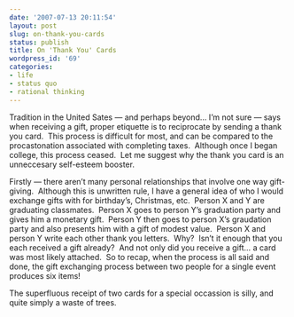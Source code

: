 ```yaml
---
date: '2007-07-13 20:11:54'
layout: post
slug: on-thank-you-cards
status: publish
title: On 'Thank You' Cards
wordpress_id: '69'
categories:
- life
- status quo
- rational thinking
---
```




Tradition in the United Sates — and perhaps beyond… I’m not sure — says when receiving a gift, proper etiquette is to reciprocate by sending a thank you card.  This process is difficult for most, and can be compared to the procastonation associated with completing taxes.  Although once I began college, this process ceased.  Let me suggest why the thank you card is an unneccesary self-esteem booster.

Firstly — there aren’t many personal relationships that involve one way gift-giving.  Although this is unwritten rule, I have a general idea of who I would exchange gifts with for birthday’s, Christmas, etc.  Person X and Y are graduating classmates.  Person X goes to person Y’s graduation party and gives him a monetary gift.  Person Y then goes to person X’s graudation party and also presents him with a gift of modest value.  Person X and person Y write each other thank you letters.  Why?  Isn’t it enough that you each received a gift already?  And not only did you receive a gift… a card was most likely attached.  So to recap, when the process is all said and done, the gift exchanging process between two people for a single event produces six items!

The superfluous receipt of two cards for a special occassion is silly, and quite simply a waste of trees.


